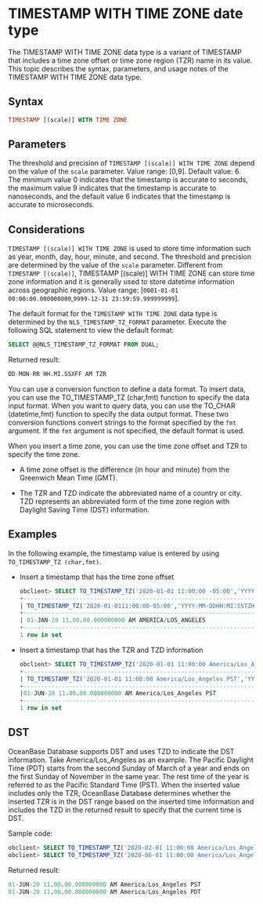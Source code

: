 # TIMESTAMP WITH TIME ZONE date type

The TIMESTAMP WITH TIME ZONE data type is a variant of TIMESTAMP that includes a time zone offset or time zone region (TZR) name in its value. This topic describes the syntax, parameters, and usage notes of the TIMESTAMP WITH TIME ZONE data type.

## Syntax

```sql
TIMESTAMP [(scale)] WITH TIME ZONE
```

## Parameters

The threshold and precision of `TIMESTAMP [(scale)] WITH TIME ZONE` depend on the value of the `scale` parameter. Value range: [0,9]. Default value: 6. The minimum value 0 indicates that the timestamp is accurate to seconds, the maximum value 9 indicates that the timestamp is accurate to nanoseconds, and the default value 6 indicates that the timestamp is accurate to microseconds.

## Considerations

`TIMESTAMP [(scale)] WITH TIME ZONE` is used to store time information such as year, month, day, hour, minute, and second. The threshold and precision are determined by the value of the `scale` parameter. Different from `TIMESTAMP [(scale)]`, TIMESTAMP [(scale)] WITH TIME ZONE can store time zone information and it is generally used to store datetime information across geographic regions. Value range: [`0001-01-01 00:00:00.000000000`,`9999-12-31 23:59:59.999999999`].

The default format for the `TIMESTAMP WITH TIME ZONE` data type is determined by the `NLS_TIMESTAMP_TZ_FORMAT` parameter. Execute the following SQL statement to view the default format:

```sql
SELECT @@NLS_TIMESTAMP_TZ_FORMAT FROM DUAL;
```

Returned result:

```sql
DD-MON-RR HH.MI.SSXFF AM TZR
```

You can use a conversion function to define a data format. To insert data, you can use the TO_TIMESTAMP_TZ (char,fmt) function to specify the data input format. When you want to query data, you can use the TO_CHAR (datetime,fmt) function to specify the data output format. These two conversion functions convert strings to the format specified by the `fmt` argument. If the `fmt` argument is not specified, the default format is used.

When you insert a time zone, you can use the time zone offset and TZR to specify the time zone.

* A time zone offset is the difference (in hour and minute) from the Greenwich Mean Time (GMT).

* The TZR and TZD indicate the abbreviated name of a country or city. TZD represents an abbreviated form of the time zone region with Daylight Saving Time (DST) information.

## Examples

In the following example, the timestamp value is entered by using `TO_TIMESTAMP_TZ (char,fmt)`.

* Insert a timestamp that has the time zone offset

   ```sql
   obclient> SELECT TO_TIMESTAMP_TZ('2020-01-01 11:00:00 -05:00','YYYY-MM-DD HH:MI:SS TZH:TZM') FROM DUAL;
   +-------------------------------------------------------------------------+
   | TO_TIMESTAMP_TZ('2020-01-0111:00:00-05:00','YYYY-MM-DDHH:MI:SSTZH:TZM') |
   +-------------------------------------------------------------------------+
   | 01-JAN-20 11.00.00.000000000 AM AMERICA/LOS_ANGELES                                  |
   +-------------------------------------------------------------------------+
   1 row in set
   ```

* Insert a timestamp that has the TZR and TZD information

   ```sql
   obclient> SELECT TO_TIMESTAMP_TZ('2020-01-01 11:00:00 America/Los_Angeles PST','YYYY-MM-DD HH:MI:SS TZR TZD') FROM DUAL;
   +-------------------------------------------------------------------------+
   | TO_TIMESTAMP_TZ('2020-01-01 11:00:00 America/Los_Angeles PST','YYYY-MM-DDHH:MI:SS TZR TZD') |
   +-------------------------------------------------------------------------+
   |01-JUN-20 11.00.00.000000000 AM America/Los_Angeles PST                                  |
   +-------------------------------------------------------------------------+
   1 row in set
   ```

## DST

OceanBase Database supports DST and uses TZD to indicate the DST information. Take America/Los_Angeles as an example. The Pacific Daylight Time (PDT) starts from the second Sunday of March of a year and ends on the first Sunday of November in the same year. The rest time of the year is referred to as the Pacific Standard Time (PST). When the inserted value includes only the TZR, OceanBase Database determines whether the inserted TZR is in the DST range based on the inserted time information and includes the TZD in the returned result to specify that the current time is DST.

Sample code:

```sql
obclient> SELECT TO_TIMESTAMP_TZ('2020-02-01 11:00:00 America/Los_Angeles','YYYY-MM-DD HH:MI:SS TZR') FROM DUAL;
obclient> SELECT TO_TIMESTAMP_TZ('2020-06-01 11:00:00 America/Los_Angeles','YYYY-MM-DD HH:MI:SS TZR') FROM DUAL;
```

Returned result:

```sql
01-JUN-20 11.00.00.000000000 AM America/Los_Angeles PST
01-JUN-20 11.00.00.000000000 AM America/Los_Angeles PDT
```
